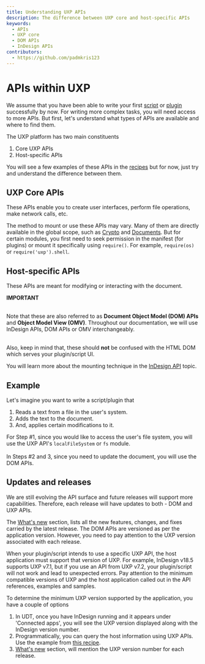 ```yaml
---
title: Understanding UXP APIs
description: The difference between UXP core and host-specific APIs
keywords:
  - APIs
  - UXP core
  - DOM APIs
  - InDesign APIs
contributors:
  - https://github.com/padmkris123
---
```


# APIs within UXP

We assume that you have been able to write your first [script](../../../scripts/getting-started/) or [plugin](../../../plugins/getting-started/) successfully by now. For writing more complex tasks, you will need access to more APIs. But first, let's understand what types of APIs are available and where to find them.

The UXP platform has two main constituents
1. Core UXP APIs
2. Host-specific APIs

You will see a few examples of these APIs in the [recipes](../../recipes/) but for now, just try and understand the difference between them.

## UXP Core APIs
These APIs enable you to create user interfaces, perform file operations, make network calls, etc. 

The method to mount or use these APIs may vary. Many of them are directly available in the global scope, such as [Crypto](/indesign/uxp/reference/uxp-api/reference-js/Global%20Members/Crypto/) and [Documents](/indesign/uxp/reference/uxp-api/reference-js/Global%20Members/HTML%20DOM/Document/). But for certain modules, you first need to seek permission in the manifest (for plugins) or mount it specifically using `require()`. For example, `require(os)` or `require('uxp').shell`.

## Host-specific APIs
These APIs are meant for modifying or interacting with the document.

<InlineAlert slots="text1, text2, text3" />

**IMPORTANT** <br></br> 

Note that these are also referred to as **Document Object Model (DOM) APIs** and **Object Model View (OMV)**. Throughout our documentation, we will use InDesign APIs, DOM APIs or OMV interchangeably. <br></br>

Also, keep in mind that, these should **not** be confused with the HTML DOM which serves your plugin/script UI.

You will learn more about the mounting technique in the [InDesign API](../dom-versioning/) topic.

## Example

Let's imagine you want to write a script/plugin that 
1. Reads a text from a file in the user's system. 
2. Adds the text to the document.
3. And, applies certain modifications to it.

For Step #1, since you would like to access the user's file system, you will use the UXP API's `localFileSystem` or `fs` module.<br></br>
In Steps #2 and 3, since you need to update the document, you will use the DOM APIs. 

## Updates and releases 

We are still evolving the API surface and future releases will support more capabilities. Therefore, each release will have updates to both - DOM and UXP APIs.

The [What's new](../../../changelog) section, lists all the new features, changes, and fixes carried by the latest release. The DOM APIs are versioned as per the application version. However, you need to pay attention to the UXP version associated with each release. 

When your plugin/script intends to use a specific UXP API, the host application must support that version of UXP. For example, InDesign v18.5 supports UXP v7.1, but if you use an API from UXP v7.2, your plugin/script will not work and lead to unexpected errors. Pay attention to the minimum compatible versions of UXP and the host application called out in the API references, examples and samples. 

To determine the minimum UXP version supported by the application, you have a couple of options
1. In UDT, once you have InDesign running and it appears under 'Connected apps', you will see the UXP version displayed along with the InDesign version number.
2. Programmatically, you can query the host information using UXP APIs. Use the example from [this recipe](../../recipes/host-info).
3. [What's new](../../../changelog) section, will mention the UXP version number for each release.
